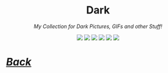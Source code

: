 <!-- My Personal Collection for Dark STuff ;) -->

<!-- <img src=""> -->

<div align="center">

<h1>Dark</h1>

<p><i>My Collection for Dark Pictures, GIFs and other Stuff!</i></p>

<img src="https://tenor.com/view/anime-gif-25796858.gif">
<img src="https://tenor.com/view/hello-gif-25378147.gif">
<img src="https://tenor.com/view/anime-gif-21593208.gif">
<img src="https://tenor.com/view/lycoris-recoil-lycoris-lecoreco-anime-girl-cute-anime-girl-gif-11274551799585211621.gif">
<img src="https://tenor.com/view/lycoris-recoil-lycoris-lecoreco-anime-girl-cute-anime-girl-gif-14719765150663142128.gif">
<img src="https://in.pinterest.com/pin/986288387139678100/">

</div>

<h1><i><a href="https://github.com/shadowdara">Back</a></i></h1>
